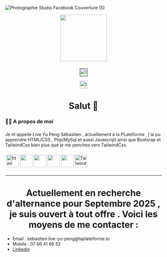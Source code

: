 ![Photographie Studio Facebook Couverture (5)](https://github.com/user-attachments/assets/fca82604-efa2-40a8-b564-67de32b6d914)

<div align="center">
  <img height="150" src="https://media.giphy.com/media/M9gbBd9nbDrOTu1Mqx/giphy.gif"  />
</div>

###

<div align="center">
<a href="">  <img src="https://img.shields.io/static/v1?message=LinkedIn&logo=linkedin&label=&color=0077B5&logoColor=white&labelColor=&style=for-the-badge" height="25" alt="linkedin logo"  /> </a>

<a href="https://www.linkedin.com/in/s%C3%A9bastien-live-yu-peng-62713733b/">  <img src="[https://img.shields.io/static/v1?message=Twitter&logo=twitter&label=&color=1DA1F2&logoColor=white&labelColor=&style=for-the-badge](https://mir-s3-cdn-cf.behance.net/project_modules/max_1200/6c23f297776465.5ed64a02318c1.jpg)" height="25" alt="twitter logo"  /></a>
</div>

###



###

<h1 align="center">Salut 👋</h1>

###

<h3 align="left">👩‍💻  A propos de moi </h3>

###

<p align="left">Je m'appelle Live Yu Peng Sébastien , actuellement à la PLateforme , j'ai pu apprendre HTML/CSS , Php/MySql et aussi Javascript ainsi que Bootsrap et TailwindCss bien plus que je me penches vers TailwindCss. <p>

###



###

<div align="left">
<img src="" alt="">
  <img src="https://cdn.pixabay.com/photo/2017/08/05/11/16/logo-2582748_1280.png" alt="html" height="40">
  <img src="https://cdn.pixabay.com/photo/2017/08/05/11/16/logo-2582747_640.png" alt="" height="40">
  <img src="https://th.bing.com/th/id/OIP.ncVDevCfCeIYv5RvlHopcQHaHr?rs=1&pid=ImgDetMain" alt="" height="40">
  <img src="https://th.bing.com/th/id/R.b6eba8a871ac74329c23476c34956333?rik=HvzKZY4W2ZYtbw&pid=ImgRaw&r=0" alt="" height="40">
    <img src="https://logos-world.net/wp-content/uploads/2023/02/JavaScript-Emblem.png" alt="" height="40">
  <img src="https://th.bing.com/th/id/OIP.lnUD4nSuOkNuRhAymN7GPAHaEH?rs=1&pid=ImgDetMain" alt="TailwindCss" height="40">
    </div>

###

<hr>

###
<div align="center">
  <h1>Actuellement en recherche d'alternance pour Septembre 2025 , je suis ouvert à tout offre . Voici les moyens de me contacter :</h1>
</div>

<div>
  <ul>
        <li>Email : sebastien.live-yu-peng@laplateforme.io</li>
        <li>Mobile : 07 66 41 66 52</li>
        <li><a href="https://www.linkedin.com/in/s%C3%A9bastien-live-yu-peng-62713733b/">Linkedin</li>
    </ul>
</div>



<!---
sebastien-liveyupeng/sebastien-liveyupeng is a ✨ special ✨ repository because its `README.md` (this file) appears on your GitHub profile.
You can click the Preview link to take a look at your changes.
--->







